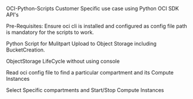 OCI-Python-Scripts
Customer Specific use case using Python OCI SDK API's

Pre-Requisites: Ensure oci cli is installed and configured as config file path is mandatory for the scripts to work.

Python Script for Mulitpart Upload to Object Storage including BucketCreation.

ObjectStorage LifeCycle without using console

Read oci config file to find a particular compartment and its Compute Instances

Select Specific compartments and Start/Stop Compute Instances